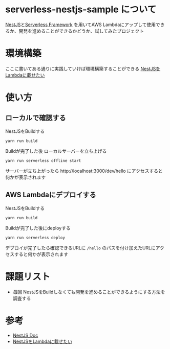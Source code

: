 # serverless-nestjs-sample について

[NestJS](https://nestjs.com/)と[Serverless Framework](https://www.serverless.com/) を用いてAWS Lambdaにアップして使用できるか、開発を進めることができるかどうか、試してみたプロジェクト

# 環境構築

ここに書いてある通りに実践していけば環境構築することができる
[NestJSをLambdaに載せたい](https://zenn.dev/saitom_tech/articles/nestjs_on_lambda)

# 使い方

## ローカルで確認する

NestJSをBuildする

```
yarn run build
```

Buildが完了した後 ローカルサーバーを立ち上げる

```
yarn run serverless offline start
```

サーバーが立ち上がったら http://localhost:3000/dev/hello にアクセスすると何かが表示されます

## AWS Lambdaにデプロイする

NestJSをBuildする

```
yarn run build
```

Buildが完了した後にdeployする

```
yarn run serverless deploy
```

デプロイが完了したら確認できるURLに `/hello` のパスを付け加えたURLにアクセスすると何かが表示されます


# 課題リスト

* 毎回 NestJSをBuildしなくても開発を進めることができるようにする方法を調査する


# 参考

* [NestJS Doc](https://docs.nestjs.com/)
* [NestJSをLambdaに載せたい](https://zenn.dev/saitom_tech/articles/nestjs_on_lambda)